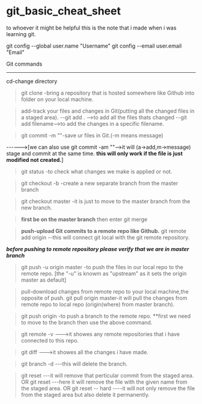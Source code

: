 # git_basic_cheat_sheet
to whoever it might be helpful
this is the note that i made when i was learning git.

git config --global user.name "Username"
git config --email user.email "Email"

Git commands
************
cd-change directory

>git clone <repo link>-bring a repository that is hosted somewhere like Github into folder on your local machine.

>add-track your files and changes in Git(putting all the changed files in a staged area).
--git add . -->to add all the files thats changed
--git add filename-->to add the changes in a specific filename.

>git commit -m "<Message>"-save ur files in Git.(-m means message)

------>[we can also use git commit -am "<message>"-->it will (a->add,m->message) stage and commit at the same time.
**this will only work if the file is just modified not created.**]

>git status -to check what changes we make is applied or not.

>git checkout -b <branchname> -create a new separate branch from the master branch

>git checkout master -it is just to move to the master branch from the new branch. 

>**first be on the master branch** then enter
 git merge <branch name>


>****push-upload Git commits to a remote repo like Github.****
>git remote add origin <remote URL from github> --this will connect git local with the git remote repository.

***before pushing to remote repository please verify that we are in master branch*** 
>git push -u origin master -to push the files in our local repo to the remote repo.
	[the "-u" is knowm as "upstream" as it sets the origin master as default]

>pull-download changes from remote repo to your local machine,the opposite of push.
>git pull origin master-it will pull the changes from remote repo to local repo (origin(where) from master branch).

>git push origin <branch name>-to push a branch to the remote repo.
**first we need to move to the branch then use the above command.

>git remote -v --->it showes any remote repositories that i have connected to this repo.

>git diff --->it showes all the changes i have made.

>git branch -d <branch> ---this will delete the branch.

>git reset <hash code>---it will remove that perticular commit from the staged area.
         OR
 git reset <file name>---here it will remove the file with the given name  from the staged area.
          OR
 git reset -- hard <hashcode>----it will not only remove the file from the staged area but also delete it permanently.
